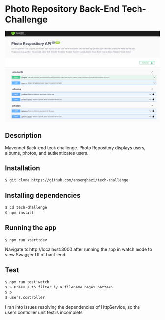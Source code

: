 # Photo Repository Back-End Tech-Challenge
![alt text](https://github.com/anserghazi/backend-takehome/blob/master/backend.png?raw=true)

## Description

Mavennet Back-end tech challenge. Photo Repository displays users, albums, photos, and authenticates users. 

## Installation
```bash
$ git clone https://github.com/anserghazi/tech-challenge
```
## Installing dependencies
```bash
$ cd tech-challenge
$ npm install 
```

## Running the app
```bash
$ npm run start:dev
```


Navigate to http://localhost:3000 after running the app in watch mode to view Swagger UI of back-end.
## Test
```bash
$ npm run test:watch
$ > Press p to filter by a filename regex pattern
$ p
$ users.controller
```
I ran into issues resolving the dependencies of HttpService, so the users.controller unit test is incomplete.


